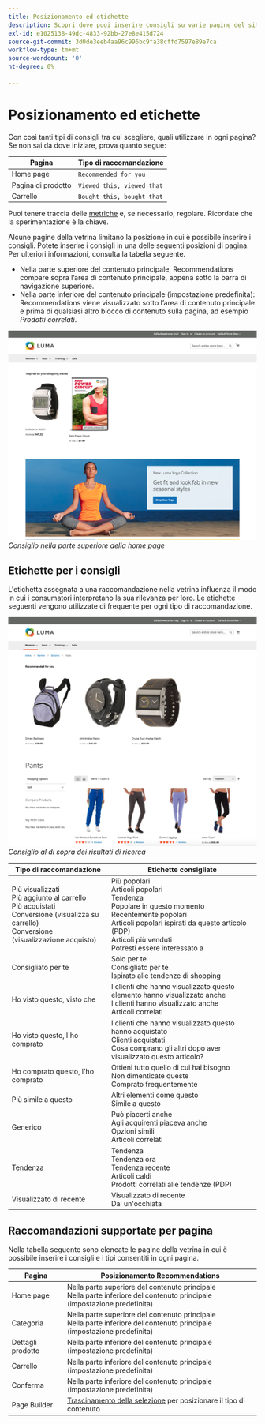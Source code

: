 ```yaml
---
title: Posizionamento ed etichette
description: Scopri dove puoi inserire consigli su varie pagine del sito e suggerimenti per le etichette utilizzate di frequente per ciascun tipo di raccomandazione.
exl-id: e1025138-49dc-4833-92bb-27e8e415d724
source-git-commit: 3d0de3eeb4aa96c996bc9fa38cffd7597e89e7ca
workflow-type: tm+mt
source-wordcount: '0'
ht-degree: 0%

---
```


# Posizionamento ed etichette

Con così tanti tipi di consigli tra cui scegliere, quali utilizzare in ogni pagina? Se non sai da dove iniziare, prova quanto segue:

| Pagina | Tipo di raccomandazione |
|---|---|
| Home page | `Recommended for you` |
| Pagina di prodotto | `Viewed this, viewed that` |
| Carrello | `Bought this, bought that` |

Puoi tenere traccia delle [metriche](workspace.md) e, se necessario, regolare. Ricordate che la sperimentazione è la chiave.

Alcune pagine della vetrina limitano la posizione in cui è possibile inserire i consigli. Potete inserire i consigli in una delle seguenti posizioni di pagina. Per ulteriori informazioni, consulta la tabella seguente.

- Nella parte superiore del contenuto principale, Recommendations compare sopra l’area di contenuto principale, appena sotto la barra di navigazione superiore.
- Nella parte inferiore del contenuto principale (impostazione predefinita): Recommendations viene visualizzato sotto l’area di contenuto principale e prima di qualsiasi altro blocco di contenuto sulla pagina, ad esempio _Prodotti correlati_.

![Posizionamento dei consigli](assets/storefront-home-page-top.png)
_Consiglio nella parte superiore della home page_

## Etichette per i consigli

L&#39;etichetta assegnata a una raccomandazione nella vetrina influenza il modo in cui i consumatori interpretano la sua rilevanza per loro. Le etichette seguenti vengono utilizzate di frequente per ogni tipo di raccomandazione.

![Posizionamento dei consigli](assets/storefront-search-results-top.png)
_Consiglio al di sopra dei risultati di ricerca_

| Tipo di raccomandazione | Etichette consigliate |
|---|---|
| Più visualizzati<br> Più aggiunto al carrello<br>Più acquistati<br>Conversione (visualizza su carrello)<br>Conversione (visualizzazione acquisto) | Più popolari<br>Articoli popolari<br>Tendenza<br>Popolare in questo momento<br>Recentemente popolari<br>Articoli popolari ispirati da questo articolo (PDP)<br>Articoli più venduti<br>Potresti essere interessato a |
| Consigliato per te | Solo per te<br>Consigliato per te<br>Ispirato alle tendenze di shopping |
| Ho visto questo, visto che | I clienti che hanno visualizzato questo elemento hanno visualizzato anche<br>I clienti hanno visualizzato anche<br>Articoli correlati |
| Ho visto questo, l&#39;ho comprato | I clienti che hanno visualizzato questo hanno acquistato<br>Clienti acquistati<br>Cosa comprano gli altri dopo aver visualizzato questo articolo? |
| Ho comprato questo, l&#39;ho comprato | Ottieni tutto quello di cui hai bisogno<br>Non dimenticate queste<br>Comprato frequentemente |
| Più simile a questo | Altri elementi come questo<br>Simile a questo |
| Generico | Può piacerti anche<br>Agli acquirenti piaceva anche<br>Opzioni simili<br>Articoli correlati |
| Tendenza | Tendenza<br>Tendenza ora<br>Tendenza recente<br>Articoli caldi<br>Prodotti correlati alle tendenze (PDP) |
| Visualizzato di recente | Visualizzato di recente<br>Dai un&#39;occhiata |

## Raccomandazioni supportate per pagina

Nella tabella seguente sono elencate le pagine della vetrina in cui è possibile inserire i consigli e i tipi consentiti in ogni pagina.

| Pagina | Posizionamento Recommendations |
|---|---|
| Home page | Nella parte superiore del contenuto principale<br>Nella parte inferiore del contenuto principale (impostazione predefinita) | Più visualizzati<br>Più acquistati<br>Più aggiunto al carrello<br>Consigliato per te<br>Tendenza |
| Categoria | Nella parte superiore del contenuto principale<br>Nella parte inferiore del contenuto principale (impostazione predefinita) | Più visualizzati<br>Più acquistati<br>Più aggiunto al carrello<br>Consigliato per te<br>Tendenza |
| Dettagli prodotto | Nella parte inferiore del contenuto principale (impostazione predefinita) | Più visualizzati<br>Più acquistati<br>Più aggiunto al carrello<br>Ho visualizzato questo, visto che<br>Ho visto questo, l&#39;ho comprato<br>Ho comprato questo, l&#39;ho comprato<br>Più simile a questo<br>Tendenza<br>Somiglianza visiva |
| Carrello | Nella parte inferiore del contenuto principale (impostazione predefinita) | Più visualizzati<br>Più acquistati<br>Più aggiunto al carrello<br>Ho visualizzato questo, visto che<br>Ho visto questo, l&#39;ho comprato<br>Ho comprato questo, l&#39;ho comprato<br>Più simile a questo<br>Tendenza |
| Conferma | Nella parte inferiore del contenuto principale (impostazione predefinita) | Più visualizzati<br>Più acquistati<br>Più aggiunto al carrello<br>Ho visualizzato questo, visto che<br>Ho visto questo, l&#39;ho comprato<br>Ho comprato questo, l&#39;ho comprato<br>Più simile a questo<br>Tendenza |
| Page Builder | [Trascinamento della selezione](https://experienceleague.adobe.com/docs/commerce-admin/page-builder/add-content/recommendations.html) per posizionare il tipo di contenuto | Più visualizzati<br>Più acquistati<br>Più aggiunto al carrello<br>Consigliato per te<br>Tendenza |

